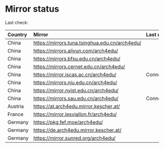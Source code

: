 <script src="./time.js"></script>
# Mirror status
Last check: <script type="text/javascript">localize(1744050760.254854);</script>

|Country|Mirror|Last update|
|:------|:-----|:----------|
|China|https://mirrors.tuna.tsinghua.edu.cn/arch4edu/|<script type="text/javascript">localize(1744008267);</script>|
|China|https://mirrors.aliyun.com/arch4edu/|<script type="text/javascript">localize(1744008267);</script>|
|China|https://mirrors.bfsu.edu.cn/arch4edu/|<script type="text/javascript">localize(1744008267);</script>|
|China|https://mirrors.cernet.edu.cn/arch4edu/|<script type="text/javascript">localize(1744008267);</script>|
|China|https://mirror.iscas.ac.cn/arch4edu/|ConnectTimeout|
|China|https://mirrors.nju.edu.cn/arch4edu/|<script type="text/javascript">localize(1743921745);</script>|
|China|https://mirror.nyist.edu.cn/arch4edu/|<script type="text/javascript">localize(1744008267);</script>|
|China|https://mirrors.sau.edu.cn/arch4edu/|ConnectionError|
|Austria|https://at.arch4edu.mirror.kescher.at/|<script type="text/javascript">localize(1744008267);</script>|
|France|https://mirror.lesviallon.fr/arch4edu/|<script type="text/javascript">localize(1744008267);</script>|
|Germany|https://pkg.fef.moe/arch4edu/|<script type="text/javascript">localize(1744008267);</script>|
|Germany|https://de.arch4edu.mirror.kescher.at/|<script type="text/javascript">localize(1744008267);</script>|
|Germany|https://mirror.sunred.org/arch4edu/|<script type="text/javascript">localize(1744008267);</script>|

<script src="./tablefilter/tablefilter.js"></script>
<script src="./table.js"></script>